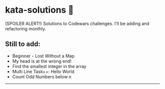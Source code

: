 # kata-solutions :scroll:
(SPOILER ALERT!) Solutions to Codewars challenges. I'll be adding and refactoring monthly.
## Still to add:
 - Beginner - Lost Without a Map
 - My head is at the wrong end!
 - Find the smallest integer in the array
 - Multi Line Task++: Hello World
 - Count Odd Numbers below n
 ____
